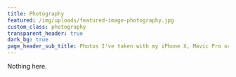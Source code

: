 ```yaml
---
title: Photography
featured: /img/uploads/featured-image-photography.jpg
custom_class: photography
transparent_header: true
dark_bg: true
page_header_sub_title: Photos I've taken with my iPhone X, Mavic Pro or Canon 450D.
---
```

Nothing here.
